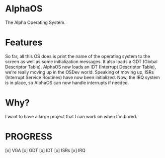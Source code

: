 # AlphaOS #
The Alpha Operating System.

# Features #
So far, all this OS does is print the name of the operating system to the screen as well as some initialization messages. It also loads a GDT (Global Descriptor Table). AlphaOS now loads an IDT (Interrupt Descriptor Table), we're really moving up in the OSDev world. Speaking of moving up, ISRs (Interrupt Service Routines) have now been initialized. Now, the IRQ system is in place, so AlphaOS can now handle interrupts if needed.

# Why? #
I want to have a large project that I can work on when I'm bored.

# PROGRESS #
[x] VGA
[x] GDT
[x] IDT
[x] ISRs
[x] IRQ
